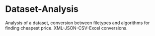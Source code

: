 # Dataset-Analysis
Analysis of a dataset, conversion between filetypes and algorithms for finding cheapest price. XML-JSON-CSV-Excel conversions.
